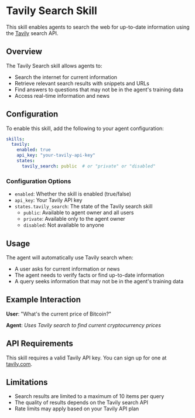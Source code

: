 # Tavily Search Skill

This skill enables agents to search the web for up-to-date information using the [Tavily](https://tavily.com/) search API.

## Overview

The Tavily Search skill allows agents to:
- Search the internet for current information
- Retrieve relevant search results with snippets and URLs
- Find answers to questions that may not be in the agent's training data
- Access real-time information and news

## Configuration

To enable this skill, add the following to your agent configuration:

```yaml
skills:
  tavily:
    enabled: true
    api_key: "your-tavily-api-key"
    states:
      tavily_search: public  # or "private" or "disabled"
```

### Configuration Options

- `enabled`: Whether the skill is enabled (true/false)
- `api_key`: Your Tavily API key
- `states.tavily_search`: The state of the Tavily search skill
  - `public`: Available to agent owner and all users
  - `private`: Available only to the agent owner
  - `disabled`: Not available to anyone

## Usage

The agent will automatically use Tavily search when:
- A user asks for current information or news
- The agent needs to verify facts or find up-to-date information
- A query seeks information that may not be in the agent's training data

## Example Interaction

**User**: "What's the current price of Bitcoin?"

**Agent**: *Uses Tavily search to find current cryptocurrency prices*

## API Requirements

This skill requires a valid Tavily API key. You can sign up for one at [tavily.com](https://tavily.com/).

## Limitations

- Search results are limited to a maximum of 10 items per query
- The quality of results depends on the Tavily search API
- Rate limits may apply based on your Tavily API plan 
